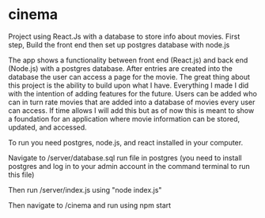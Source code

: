 # cinema
Project using React.Js with a database to store info about movies.
First step, Build the front end then set up postgres database with node.js


The app shows a functionality between front end (React.js) and back end (Node.js) with a postgres database. After entries are created into the database the user can access a page for the movie.
The great thing about this project is the ability to build upon what I have. Everything I made I did with the intention of adding features for the future. Users can be added who can in turn rate movies that are added into a database of movies every user can access. If time allows I will add this but as of now this is meant to show a foundation for an application where movie information can be stored, updated, and accessed.

To run you need postgres, node.js, and react installed in your computer. 

Navigate to /server/database.sql run file in postgres (you need to install postgres and log in to your admin account in the command terminal to run this file)

Then run /server/index.js using "node index.js"

Then navigate to /cinema and run using npm start
